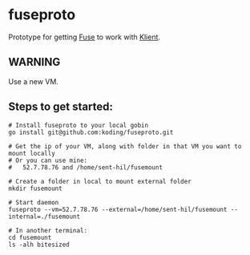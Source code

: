 # fuseproto

Prototype for getting [Fuse](https://github.com/bazil/fuse) to work with [Klient](https://github.com/koding/klient).

## WARNING

  Use a new VM.

## Steps to get started:

    # Install fuseproto to your local gobin
    go install git@github.com:koding/fuseproto.git

    # Get the ip of your VM, along with folder in that VM you want to mount locally
    # Or you can use mine:
    #   52.7.78.76 and /home/sent-hil/fusemount

    # Create a folder in local to mount external folder
    mkdir fusemount

    # Start daemon
    fuseproto --vm=52.7.78.76 --external=/home/sent-hil/fusemount --internal=./fusemount

    # In another terminal:
    cd fusemount
    ls -alh bitesized
